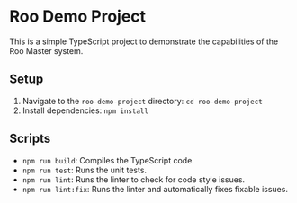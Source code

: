 # Roo Demo Project

This is a simple TypeScript project to demonstrate the capabilities of the Roo Master system.

## Setup

1. Navigate to the `roo-demo-project` directory:
   `cd roo-demo-project`
2. Install dependencies:
   `npm install`

## Scripts

- `npm run build`: Compiles the TypeScript code.
- `npm run test`: Runs the unit tests.
- `npm run lint`: Runs the linter to check for code style issues.
- `npm run lint:fix`: Runs the linter and automatically fixes fixable issues.
